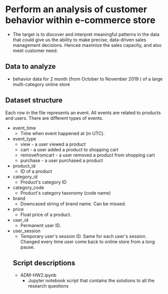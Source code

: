 # Perform an analysis of customer behavior within e-commerce store
- The target is to discover and interpret meaningful patterns in the data that could give us the ability to make precise, data-driven sales management decisions. Hencee maximize the sales capacity, and also meet customer need.
## Data to analyze 
- behavior data for 2 month (from October to November 2019 ) of a large multi-category online store
## Dataset structure
Each row in the file represents an event. All events are related to products and users. There are different types of events.
- event_time
  - Time when event happened at (in UTC).
- event_type
  - view - a user viewed a product
  - cart - a user added a product to shopping cart
  - removefromcart - a user removed a product from shopping cart
  - purchase - a user purchased a product
- product_id
  - ID of a product
- category_id
  - Product's category ID
- category_code
  - Product's category taxonomy (code name)
- brand
  - Downcased string of brand name. Can be missed.
- price
  - Float price of a product.
- user_id
  - Permanent user ID.
- user_session
  - Temporary user's session ID. Same for each user's session. Changed every time user come back to online store from a long pause.
  ## Script descriptions
  - ADM-HW2.ipynb
    - Jupyter notebook script that contains the solutions to all the research questions
  
